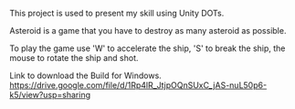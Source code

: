This project is used to present my skill using Unity DOTs.

Asteroid is a game that you have to destroy as many asteroid as possible.

To play the game use 'W' to accelerate the ship, 'S' to break the ship, the mouse to rotate the ship and shot.

Link to download the Build for Windows.
https://drive.google.com/file/d/1Rp4lR_JtjpOQnSUxC_jAS-nuL50p6-k5/view?usp=sharing
